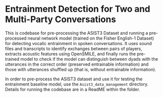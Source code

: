 # Entrainment Detection for Two and Multi-Party Conversations

This is codebase for pre-processing the ASIST3 Dataset and running a pre-processed neural network model (trained on the Fisher English-1 Dataset) for detecting vocalic entrainment in spoken conversations. It uses sound files and transcripts to identify exchanges between pairs of players, extracts acoustic features using OpenSMILE, and finally runs the pre-trained model to check if the model can distinguish between dyads with the utterances in the correct order (preserved entrainable information) and those with utterances shuffled up (that is, without entrainable information).

In order to pre-process the ASIST3 dataset and use it for testing the entrainment baseline model, use the `Asist3_data_management` directory. Details for running the codebase are in a ReadME within the folder.

